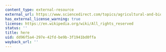```yaml
---
content_type: external-resource
external_url: https://www.sciencedirect.com/topics/agricultural-and-biological-sciences/molecular-gastronomy#:~:text=Molecular%20gastronomy%2C%20or%20progressive%20cuisine,and%20physical%20processes%20of%20cooking.
has_external_license_warning: true
license: https://en.wikipedia.org/wiki/All_rights_reserved
status: ''
title: here
uid: dd96f5a4-297e-42fd-be9b-3f1941bd0ffa
wayback_url: ''
---
```

